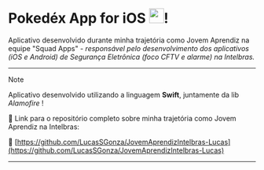 # Pokedéx App for iOS <img src='https://upload.wikimedia.org/wikipedia/commons/5/53/Poké_Ball_icon.svg' width='30px' alt=''>!

Aplicativo desenvolvido durante minha trajetória como Jovem Aprendiz na equipe "Squad Apps" - _responsável pelo desenvolvimento dos aplicativos (iOS e Android) de Segurança Eletrônica (foco CFTV e alarme) na Intelbras._

---
> [!NOTE]
> Aplicativo desenvolvido utilizando a linguagem **Swift**, juntamente da lib _Alamofire_ !

🔹 Link para o repositório completo sobre minha trajetória como Jovem Aprendiz na Intelbras:

🔗 [https://github.com/LucasSGonza/JovemAprendizIntelbras-Lucas](https://github.com/LucasSGonza/JovemAprendizIntelbras-Lucas)

---
